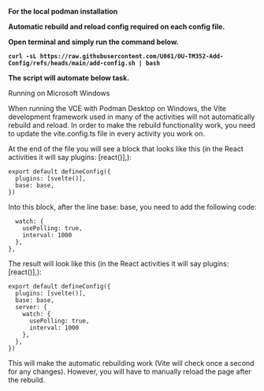 <b>For the local podman installation

Automatic rebuild and reload config required on each config file.


Open terminal and simply run the command below.

```
curl -sL https://raw.githubusercontent.com/U061/OU-TM352-Add-Config/refs/heads/main/add-config.sh | bash
```

The script will automate below task.</b>

Running on Microsoft Windows<br>

When running the VCE with Podman Desktop on Windows, the Vite development framework used in many of the activities will not automatically rebuild and reload. In order to make the rebuild functionality work, you need to update the vite.config.ts file in every activity you work on.

At the end of the file you will see a block that looks like this (in the React activities it will say plugins: [react()],):

```// https://vitejs.dev/config/
export default defineConfig({
  plugins: [svelte()],
  base: base,
})
```
Into this block, after the line base: base, you need to add the following code:

```server: {
  watch: {
    usePolling: true,
    interval: 1000
  },
},
```
The result will look like this (in the React activities it will say plugins: [react()],):

```// https://vitejs.dev/config/
export default defineConfig({
  plugins: [svelte()],
  base: base,
  server: {
    watch: {
      usePolling: true,
      interval: 1000
    },
  },
})
```
This will make the automatic rebuilding work (Vite will check once a second for any changes). However, you will have to manually reload the page after the rebuild.
